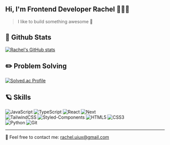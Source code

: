 ## Hi, I'm Frontend Developer Rachel 👩🏻‍💻
> I like to build something awesome 💖
## 🌱 Github Stats
[![Rachel's GitHub stats](https://github-readme-stats.vercel.app/api?username=hi-rachel&theme=ambient_gradient&show_icons=true&hide_border=true&border_radius=8)](https://github.com/hi-rachel/github-readme-stats)


## ✏️ Problem Solving
[![Solved.ac Profile](https://mazassumnida.wtf/api/v2/generate_badge?boj=rachelel)](https://solved.ac/rachelel)

## 🪐 Skills
![JavaScript](https://img.shields.io/badge/-JavaScript-%23F7DF1C?style=for-the-badge&logo=javascript&logoColor=000000&labelColor=%23F7DF1C&color=%23F7DF1C)
![TypeScript](https://img.shields.io/badge/-TypeScript-007ACC?style=for-the-badge&logo=typescript&logoColor=white)
![React](https://img.shields.io/badge/-React-61DAFB?style=for-the-badge&logo=react&logoColor=white)
![Next](https://img.shields.io/badge/-Next-222222?style=for-the-badge&logo=Next.js) <br/>
![TailwindCSS](https://img.shields.io/badge/tailwindcss-0F172A?style=for-the-badge&logo=tailwindcss)
![Styled-Components](https://img.shields.io/badge/styled%20components-DB7093?style=for-the-badge&logo=styled-components&logoColor=white)
![HTML5](https://img.shields.io/badge/-HTML5-F05032?style=for-the-badge&logo=html5&logoColor=ffffff)
![CSS3](https://img.shields.io/badge/-CSS3-007ACC?style=for-the-badge&logo=css3)
<br/>
![Python](https://img.shields.io/badge/-Python-3776AB?style=for-the-badge&logo=python&logoColor=white) 
![Git](https://img.shields.io/badge/-Git-F05032?style=for-the-badge&logo=git&logoColor=ffffff)



<hr>
📨 Feel free to contact me: <a href="mailto:rachel.uiux@gmail.com"> rachel.uiux@gmail.com<a>
